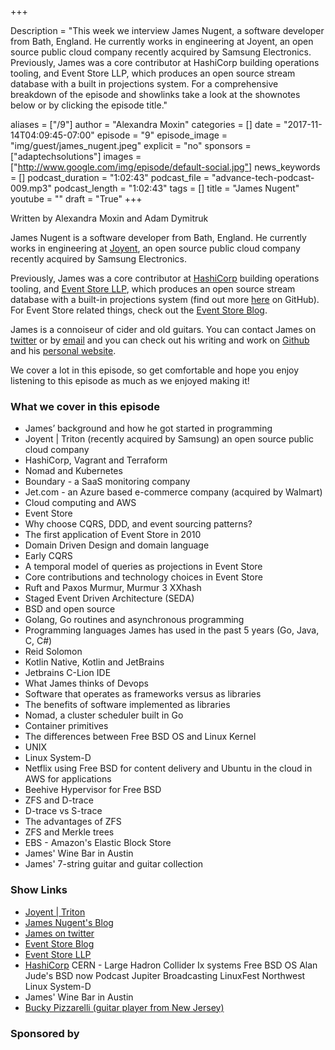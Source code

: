 +++

Description = "This week we interview James Nugent, a software developer from Bath, England. He currently works in engineering at Joyent, an open source public cloud company recently acquired by Samsung Electronics. Previously, James was a core contributor at HashiCorp building operations tooling, and Event Store LLP, which produces an open source stream database with a built in projections system. For a comprehensive breakdown of the episode and showlinks take a look at the shownotes below or by clicking the episode title."

aliases = ["/9"]
author = "Alexandra Moxin"
categories = []
date = "2017-11-14T04:09:45-07:00"
episode = "9"
episode_image = "img/guest/james_nugent.jpeg"
explicit = "no"
sponsors = ["adaptechsolutions"]
images = ["http://www.google.com/img/episode/default-social.jpg"]
news_keywords = []
podcast_duration = "1:02:43"
podcast_file = "advance-tech-podcast-009.mp3"
podcast_length = "1:02:43"
tags = []
title = "James Nugent"
youtube = ""
draft = "True"
+++

Written by Alexandra Moxin and Adam Dymitruk

James Nugent is a software developer from Bath, England. He currently works in engineering at [Joyent](https://www.joyent.com/), an open source public cloud company recently acquired by Samsung Electronics.

Previously, James was a core contributor at [HashiCorp](https://www.hashicorp.com/) building operations tooling, and [Event Store LLP](https://eventstore.org/), which produces an open source stream database with a built-in projections system (find out more [here](http://github.com/EventStore/EventStore) on GitHub). For Event Store related things, check out the [Event Store Blog](http://geteventstore.com/blog).

James is a connoiseur of cider and old guitars. You can contact James on [twitter](https://github.com/jen20) or by [email](mailto:james@jen20.com) and you can check out his writing and work on [Github](https://github.com/jen20) and his [personal website](http://jen20.com/).

We cover a lot in this episode, so get comfortable and hope you enjoy listening to this episode as much as we enjoyed making it!


### What we cover in this episode
* James’ background and how he got started in programming
* Joyent | Triton (recently acquired by Samsung) an open source public cloud company
* HashiCorp, Vagrant and Terraform
* Nomad and Kubernetes
* Boundary - a SaaS monitoring company
* Jet.com - an Azure based e-commerce company (acquired by Walmart)
* Cloud computing and AWS
* Event Store
* Why choose CQRS, DDD, and event sourcing patterns?
* The first application of Event Store in 2010
* Domain Driven Design and domain language
* Early CQRS
* A temporal model of queries as projections in Event Store
* Core contributions and technology choices in Event Store
* Ruft and Paxos
Murmur, Murmur 3
XXhash
* Staged Event Driven Architecture (SEDA)
* BSD and open source
* Golang, Go routines and asynchronous programming
* Programming languages James has used in the past 5 years (Go, Java, C, C#)
* Reid Solomon
* Kotlin Native, Kotlin and JetBrains
* Jetbrains C-Lion IDE
* What James thinks of Devops
* Software that operates as frameworks versus as libraries
* The benefits of software implemented as libraries
* Nomad, a cluster scheduler built in Go
* Container primitives
* The differences between Free BSD OS and Linux Kernel
* UNIX
* Linux System-D
* Netflix using Free BSD for content delivery and Ubuntu in the cloud in AWS for applications
* Beehive Hypervisor for Free BSD
* ZFS and D-trace
* D-trace vs S-trace
* The advantages of ZFS
* ZFS and Merkle trees
* EBS - Amazon's Elastic Block Store
* James' Wine Bar in Austin
* James' 7-string guitar and guitar collection


### Show Links

* [Joyent | Triton](https://www.joyent.com/)
* [James Nugent's Blog](http://jen20.com/)
* [James on twitter](https://github.com/jen20)
* [Event Store Blog](http://geteventstore.com/blog)
* [Event Store LLP](https://eventstore.org/)
* [HashiCorp](https://www.hashicorp.com/)
CERN - Large Hadron Collider
Ix systems
Free BSD OS
Alan Jude's BSD now Podcast
Jupiter Broadcasting
LinuxFest Northwest
Linux System-D
* James' Wine Bar in Austin
* [Bucky Pizzarelli (guitar player from New Jersey)](http://www.modernguitars.com/legends/bucky-pizzarelli/)


### Sponsored by


